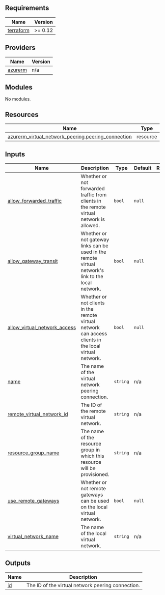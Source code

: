 <!-- BEGIN_TF_DOCS -->
## Requirements

| Name | Version |
|------|---------|
| <a name="requirement_terraform"></a> [terraform](#requirement\_terraform) | >= 0.12 |

## Providers

| Name | Version |
|------|---------|
| <a name="provider_azurerm"></a> [azurerm](#provider\_azurerm) | n/a |

## Modules

No modules.

## Resources

| Name | Type |
|------|------|
| [azurerm_virtual_network_peering.peering_connection](https://registry.terraform.io/providers/hashicorp/azurerm/latest/docs/resources/virtual_network_peering) | resource |

## Inputs

| Name | Description | Type | Default | Required |
|------|-------------|------|---------|:--------:|
| <a name="input_allow_forwarded_traffic"></a> [allow\_forwarded\_traffic](#input\_allow\_forwarded\_traffic) | Whether or not forwarded traffic from clients in the remote virtual network is allowed. | `bool` | `null` | no |
| <a name="input_allow_gateway_transit"></a> [allow\_gateway\_transit](#input\_allow\_gateway\_transit) | Whether or not gateway links can be used in the remote virtual network's link to the local network. | `bool` | `null` | no |
| <a name="input_allow_virtual_network_access"></a> [allow\_virtual\_network\_access](#input\_allow\_virtual\_network\_access) | Whether or not clients in the remote virtual network can access clients in the local virtual network. | `bool` | `null` | no |
| <a name="input_name"></a> [name](#input\_name) | The name of the virtual network peering connection. | `string` | n/a | yes |
| <a name="input_remote_virtual_network_id"></a> [remote\_virtual\_network\_id](#input\_remote\_virtual\_network\_id) | The ID of the remote virtual network. | `string` | n/a | yes |
| <a name="input_resource_group_name"></a> [resource\_group\_name](#input\_resource\_group\_name) | The name of the resource group in which this resource will be provisioned. | `string` | n/a | yes |
| <a name="input_use_remote_gateways"></a> [use\_remote\_gateways](#input\_use\_remote\_gateways) | Whether or not remote gateways can be used on the local virtual network. | `bool` | `null` | no |
| <a name="input_virtual_network_name"></a> [virtual\_network\_name](#input\_virtual\_network\_name) | The name of the local virtual network. | `string` | n/a | yes |

## Outputs

| Name | Description |
|------|-------------|
| <a name="output_id"></a> [id](#output\_id) | The ID of the virtual network peering connection. |
<!-- END_TF_DOCS -->
